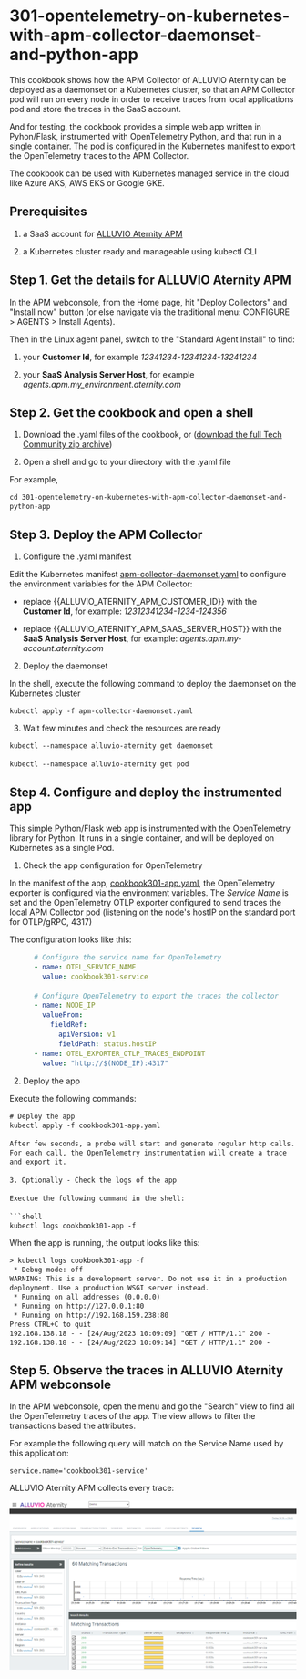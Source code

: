 # 301-opentelemetry-on-kubernetes-with-apm-collector-daemonset-and-python-app

This cookbook shows how the APM Collector of ALLUVIO Aternity can be deployed as a daemonset on a Kubernetes cluster, so that an APM Collector pod will run on every node in order to receive traces from local applications pod and store the traces in the SaaS account.

And for testing, the cookbook provides a simple web app written in Pyhon/Flask, instrumented with OpenTelemetry Python, and that run in a single container.
The pod is configured in the Kubernetes manifest to export the OpenTelemetry traces to the APM Collector.

The cookbook can be used with Kubernetes managed service in the cloud like Azure AKS, AWS EKS or Google GKE.

## Prerequisites

1. a SaaS account for [ALLUVIO Aternity APM](https://www.riverbed.com/products/application-performance-monitoring)

2. a Kubernetes cluster ready and manageable using kubectl CLI

## Step 1. Get the details for ALLUVIO Aternity APM

In the APM webconsole, from the Home page, hit "Deploy Collectors" and "Install now" button (or else navigate via the traditional menu: CONFIGURE > AGENTS > Install Agents).

Then in the Linux agent panel, switch to the "Standard Agent Install" to find:

1. your **Customer Id**, for example *12341234-12341234-13241234*

2. your **SaaS Analysis Server Host**, for example *agents.apm.my_environment.aternity.com*

## Step 2. Get the cookbook and open a shell

1. Download the .yaml files of the cookbook, or ([download the full Tech Community zip archive](https://github.com/Aternity/Tech-Community/archive/refs/heads/main.zip))

2. Open a shell and go to your directory with the .yaml file

For example,

```shell
cd 301-opentelemetry-on-kubernetes-with-apm-collector-daemonset-and-python-app
```

## Step 3. Deploy the APM Collector

1. Configure the .yaml manifest

Edit the Kubernetes manifest [apm-collector-daemonset.yaml](apm-collector-daemonset.yaml) to configure the environment variables for the APM Collector:

- replace {{ALLUVIO_ATERNITY_APM_CUSTOMER_ID}} with the **Customer Id**, for example: *12312341234-1234-124356*

- replace {{ALLUVIO_ATERNITY_APM_SAAS_SERVER_HOST}} with the **SaaS Analysis Server Host**, for example: *agents.apm.my-account.aternity.com*


2. Deploy the daemonset

In the shell, execute the following command to deploy the daemonset on the Kubernetes cluster

```shell
kubectl apply -f apm-collector-daemonset.yaml
```

3. Wait few minutes and check the resources are ready

```shell
kubectl --namespace alluvio-aternity get daemonset

kubectl --namespace alluvio-aternity get pod
```

## Step 4. Configure and deploy the instrumented app

This simple Python/Flask web app is instrumented with the OpenTelemetry library for Python. It runs in a single container, and will be deployed on Kubernetes as a single Pod.

1. Check the app configuration for OpenTelemetry

In the manifest of the app, [cookbook301-app.yaml](cookbook301-app.yaml), the OpenTelemetry exporter is configured via the environment variables. The *Service Name* is set and the OpenTelemetry OTLP exporter configured to send traces the local APM Collector pod (listening on the node's hostIP on the standard port for OTLP/gRPC, 4317)

The configuration looks like this:

```yaml
      # Configure the service name for OpenTelemetry
      - name: OTEL_SERVICE_NAME
        value: cookbook301-service

      # Configure OpenTelemetry to export the traces the collector
      - name: NODE_IP
        valueFrom:
          fieldRef:
            apiVersion: v1
            fieldPath: status.hostIP
      - name: OTEL_EXPORTER_OTLP_TRACES_ENDPOINT
        value: "http://$(NODE_IP):4317"
```

2. Deploy the app

Execute the following commands:

```shell
# Deploy the app
kubectl apply -f cookbook301-app.yaml

After few seconds, a probe will start and generate regular http calls. For each call, the OpenTelemetry instrumentation will create a trace and export it.

3. Optionally - Check the logs of the app

Exectue the following command in the shell:

```shell
kubectl logs cookbook301-app -f
```

When the app is running, the output looks like this:

```
> kubectl logs cookbook301-app -f
 * Debug mode: off
WARNING: This is a development server. Do not use it in a production deployment. Use a production WSGI server instead.
 * Running on all addresses (0.0.0.0)
 * Running on http://127.0.0.1:80
 * Running on http://192.168.159.238:80
Press CTRL+C to quit
192.168.138.18 - - [24/Aug/2023 10:09:09] "GET / HTTP/1.1" 200 -
192.168.138.18 - - [24/Aug/2023 10:09:14] "GET / HTTP/1.1" 200 -
```

## Step 5. Observe the traces in ALLUVIO Aternity APM webconsole 

In the APM webconsole, open the menu and go the "Search" view to find all the OpenTelemetry traces of the app. 
The view allows to filter the transactions based the attributes. 

For example the following query will match on the Service Name used by this application:

```query
service.name='cookbook301-service'
```

ALLUVIO Aternity APM collects every trace:

![Cookbook-301 OpenTelemetry Transactions](images/cookbook-301-transactions.png)
